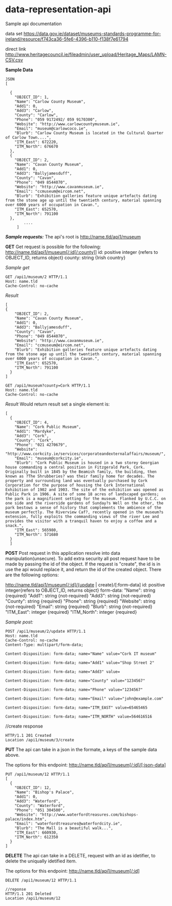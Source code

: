 # data-representation-api
Sample api documentation

data set
https://data.gov.ie/dataset/museums-standards-programme-for-ireland/resource/f743ca36-5fe6-4396-b110-f138f7e61794

direct link
http://www.heritagecouncil.ie/fileadmin/user_upload/Heritage_Maps/LAMN-CSV.csv

**Sample Data**

    JSON
    [
    
      {
        "OBJECT_ID": 1,
        "Name": "Carlow County Museum",
        "Add1": 0,
        "Add3": "Carlow",
        "County": "Carlow",
        "Phone": "059 9172492/ 059 9170300",
        "Website": "http://www.carlowcountymuseum.ie",
        "Email": "museum@carlowcoco.ie",
        "Blurb": "Carlow County Museum is located in the Cultural Quarter of Carlow Town....",
        "ITM_East": 672220,
        "ITM_North": 676670
      },
      {
        "OBJECT_ID": 2,
        "Name": "Cavan County Museum",
        "Add1": 0,
        "Add3": "Ballyjamesduff",
        "County": "Cavan",
        "Phone": "049 8544070",
        "Website": "http://www.cavanmuseum.ie",
        "Email": "ccmuseum@eircom.net",
        "Blurb": "Exhibition galleries feature unique artefacts dating from the stone age up until the twentieth century, material spanning over 6000 years of occupation in Cavan.",
        "ITM_East": 652570,
        "ITM_North": 791100
      },
            ....
         ]



***Sample requests:***
The api's root is http://name.tld/api1/museum

**GET**
Get request is possible for the following:
http://name.tld/api1/museum[/:id[/:county]]
id: positive integer {refers to OBJECT_ID, returns object}
county: string {Irish country}

*Sample get*

    GET /api1/museum/2 HTTP/1.1
    Host: name.tld
    Cache-Control: no-cache

*Result*

    [
    {
        "OBJECT_ID": 2,
        "Name": "Cavan County Museum",
        "Add1": 0,
        "Add3": "Ballyjamesduff",
        "County": "Cavan",
        "Phone": "049 8544070",
        "Website": "http://www.cavanmuseum.ie",
        "Email": "ccmuseum@eircom.net",
        "Blurb": "Exhibition galleries feature unique artefacts dating from the stone age up until the twentieth century, material spanning over 6000 years of occupation in Cavan.",
        "ITM_East": 652570,
        "ITM_North": 791100
      }
    ]

    GET /api1/museum?county=Cork HTTP/1.1
    Host: name.tld
    Cache-Control: no-cache

*Result*
Would return result set a single element is:

    [
      {
        "OBJECT_ID": 4,
        "Name": "Cork Public Museum",
        "Add1": "Mardyke",
        "Add3": "Cork",
        "County": "Cork",
        "Phone": "021 4270679",
        "Website": "http://www.corkcity.ie/services/corporateandexternalaffairs/museum/",
        "Email": "museum@corkcity.ie",
        "Blurb": "Cork Public Museum is housed in a two storey Georgian house commanding a central position in Fitzgerald Park, Cork. Originally built in 1845 by the Beamish family, the building, then known as ?The Shrubberies? was their family home for decades. The property and surrounding land was eventually purchased by Cork Corporation for the purpose of housing the Cork International Exhibition of 1902 and 1903. The site of the exhibition was opened as Public Park in 1906. A site of some 18 acres of landscaped gardens; the park is a magnificent setting for the museum. Flanked by U.C.C. on one side and the riverside gardens of Sunday?s Well on the other, the park bestows a sense of history that complements the ambience of the museum perfectly. The Riverview Caf?, recently opened in the museum?s extension, fully exploits the commanding views of the river Lee and provides the visitor with a tranquil haven to enjoy a coffee and a snack.",
        "ITM_East": 565980,
        "ITM_North": 571680
      }
      ]


**POST**
Post request in this application resolve into data manipulation(unsecure). To add extra security all post request have to be made by passing the id of the object. If the request is "create", the id is in use the api would replace it, and return the id of the created object.
There are the following options:

http://name.tld/api1/museum[/:id]/{update | create}/[:form-data]
id: positive integer{refers to OBJECT_ID, returns object}
form-data: 
    "Name": string {required}
    "Add1": string {not-required}
    "Add3": string {not-required}
    "County": string {required}
    "Phone": string {required}
    "Website": string {not-required}
    "Email": string {required}
    "Blurb": string {not-required}
    "ITM_East": integer {required}
    "ITM_North":  integer {required}

*Sample post:*

    POST /api1/museum/2/update HTTP/1.1
    Host: name.tld
    Cache-Control: no-cache
    Content-Type: multipart/form-data;
    
    Content-Disposition: form-data; name="Name" value="Cork IT museum"
    
    Content-Disposition: form-data; name="Add1" value="Shop Street 2"
    
    Content-Disposition: form-data; name="Add3" value=
    
    Content-Disposition: form-data; name="County" value="1234567"
    
    Content-Disposition: form-data; name="Phone" value="1234567"
    
    Content-Disposition: form-data; name="Email" value="john@example.com"
    
    Content-Disposition: form-data; name="ITM_EAST" value=65465465
    
    Content-Disposition: form-data; name="ITM_NORTH" value=564616516

//create response
```
HTTP/1.1 201 Created
Location /api1/museum/3/create
```

**PUT**
The api can take in a json in the formate, a keys of the sample data above. 

The options for this endpoint:
http://name.tld/api1/museum[/:id]/[:json-data]


```
PUT /api1/museum/12 HTTP/1.1 
[
  {
    "OBJECT_ID": 12,
    "Name": "Bishop's Palace",
    "Add1": 0,
    "Add3": "Waterford",
    "County": "Waterford",
    "Phone": "051 304500",
    "Website": "http://www.waterfordtreasures.com/bishops-palace/index.htm",
    "Email": "waterfordtreasures@waterfordcity.ie",
    "Blurb": "The Mall is a beautiful walk...",
    "ITM_East": 660930,
    "ITM_North": 612350
  }
]
```


**DELETE**
The api can take in a DELETE, request with an id as idetifier, to delete the uniqually idetified item.

The options for this endpoint:
http://name.tld/api1/museum[/:id]


```
DELETE /api1/museum/12 HTTP/1.1 

//reponse
HTTP/1.1 201 Deleted
Location /api1/museum/12
```
